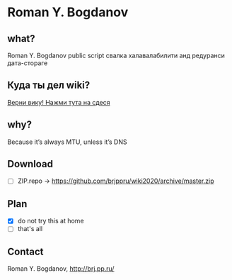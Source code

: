 # Roman Y. Bogdanov

## what?
Roman Y. Bogdanov public script свалка халавалабилити анд редуранси дата-стораге

## Куда ты дел wiki?
[Верни вику! Нажми тута на сдеся](https://github.com/brjppru/wiki2020.wiki.git)

## why?
Because it’s always MTU, unless it’s DNS

## Download
- [ ] ZIP.repo -> https://github.com/brjppru/wiki2020/archive/master.zip

## Plan
- [X]  do not try this at home
- [ ]  that's all

## Contact
Roman Y. Bogdanov, http://brj.pp.ru/
